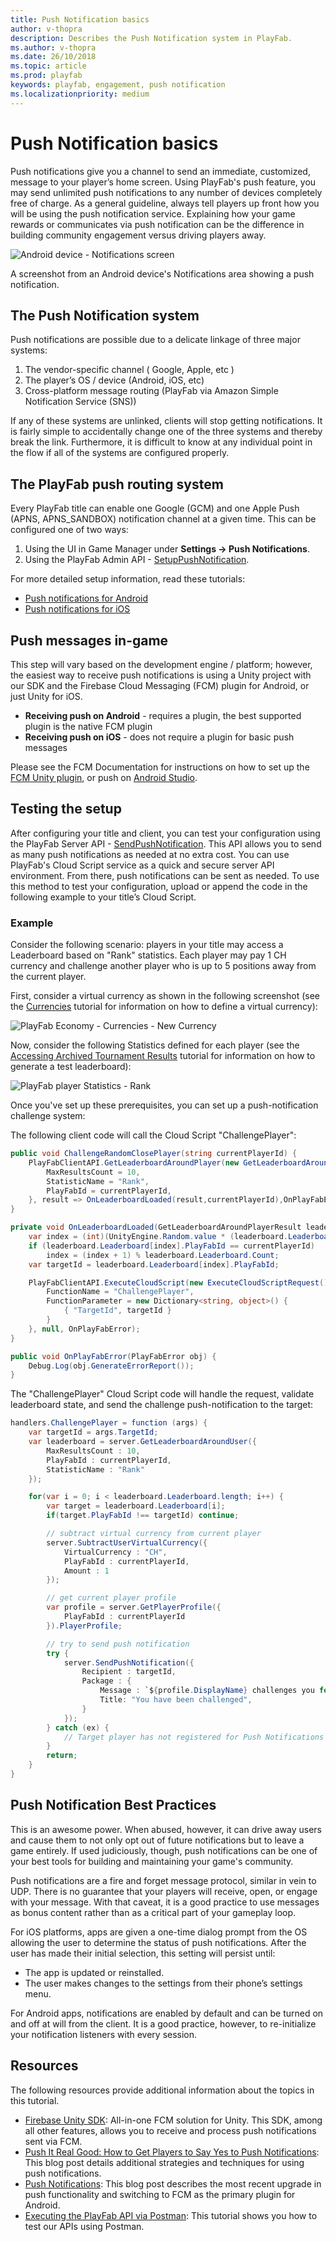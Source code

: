 ```yaml
---
title: Push Notification basics
author: v-thopra
description: Describes the Push Notification system in PlayFab.
ms.author: v-thopra
ms.date: 26/10/2018
ms.topic: article
ms.prod: playfab
keywords: playfab, engagement, push notification
ms.localizationpriority: medium
---
```


# Push Notification basics

Push notifications give you a channel to send an immediate, customized, message to your player’s home screen. Using PlayFab's push feature, you may send unlimited push notifications to any number of devices completely free of charge. As a general guideline, always tell players up front how you will be using the push notification service. Explaining how your game rewards or communicates via push notification can be the difference in building community engagement versus driving players away.

![Android device - Notifications screen](../media/tutorials/android-notifications-screen.png)  

A screenshot from an Android device's Notifications area showing a push notification.

## The Push Notification system

Push notifications are possible due to a delicate linkage of three major systems:

1. The vendor-specific channel ( Google, Apple, etc )
2. The player’s OS / device (Android, iOS, etc)
3. Cross-platform message routing (PlayFab via Amazon Simple Notification Service (SNS))

If any of these systems are unlinked, clients will stop getting notifications. It is fairly simple to accidentally change one of the three systems and thereby break the link. Furthermore, it is difficult to know at any individual point in the flow if all of the systems are configured properly.

## The PlayFab push routing system

Every PlayFab title can enable one Google (GCM) and one Apple Push (APNS, APNS_SANDBOX) notification channel at a given time. This can be configured one of two ways:

1. Using the UI in Game Manager under **Settings -> Push Notifications**.
2. Using the PlayFab Admin API - [SetupPushNotification](xref:titleid.playfabapi.com.admin.title-widedatamanagement.setuppushnotification).

For more detailed setup information, read these tutorials:

- [Push notifications for Android](push-notifications-for-android.md)
- [Push notifications for iOS](push-notifications-for-ios.md)

## Push messages in-game

This step will vary based on the development engine / platform; however, the easiest way to receive push notifications is using a Unity project with our SDK and the Firebase Cloud Messaging (FCM) plugin for Android, or just Unity for iOS.

- **Receiving push on Android** - requires a plugin, the best supported plugin is the native FCM plugin
- **Receiving push on iOS** - does not require a plugin for basic push messages

Please see the FCM Documentation for instructions on how to set up the [FCM Unity plugin](https://firebase.google.com/docs/cloud-messaging/unity/client), or push on [Android Studio](https://firebase.google.com/docs/cloud-messaging/android/client).

## Testing the setup

After configuring your title and client, you can test your configuration using the PlayFab Server API - [SendPushNotification](http://api.playfab.com/documentation/Server/method/SendPushNotification). This API allows you to send as many push notifications as needed at no extra cost. You can use PlayFab's Cloud Script service as a quick and secure server API environment. From there, push notifications can be sent as needed. To use this method to test your configuration, upload or append the code in the following example to your title’s Cloud Script.

### Example

Consider the following scenario: players in your title may access a Leaderboard based on "Rank" statistics. Each player may pay 1 CH currency and challenge another player who is up to 5 positions away from the current player.

First, consider a virtual currency as shown in the following screenshot (see the [Currencies](../../commerce/economy/currencies.md) tutorial for information on how to define a virtual currency):

![PlayFab Economy - Currencies - New Currency](../media/tutorials/playfab-new-currency.png)

Now, consider the following Statistics defined for each player (see the [Accessing Archived Tournament Results](../../social/tournaments-leaderboards/accessing-archived-tournament-results.md) tutorial for information on how to generate a test leaderboard):

![PlayFab player Statistics - Rank](../media/tutorials/playfab-statistics-player-rank.png)  

Once you've set up these prerequisites, you can set up a push-notification challenge system:

The following client code will call the Cloud Script "ChallengePlayer":

```csharp
public void ChallengeRandomClosePlayer(string currentPlayerId) {
    PlayFabClientAPI.GetLeaderboardAroundPlayer(new GetLeaderboardAroundPlayerRequest() {
        MaxResultsCount = 10,
        StatisticName = "Rank",
        PlayFabId = currentPlayerId,
    }, result => OnLeaderboardLoaded(result,currentPlayerId),OnPlayFabError);
}

private void OnLeaderboardLoaded(GetLeaderboardAroundPlayerResult leaderboard, string currentPlayerId) {
    var index = (int)(UnityEngine.Random.value * (leaderboard.Leaderboard.Count-1));
    if (leaderboard.Leaderboard[index].PlayFabId == currentPlayerId)
        index = (index + 1) % leaderboard.Leaderboard.Count;
    var targetId = leaderboard.Leaderboard[index].PlayFabId;

    PlayFabClientAPI.ExecuteCloudScript(new ExecuteCloudScriptRequest() {
        FunctionName = "ChallengePlayer",
        FunctionParameter = new Dictionary<string, object>() {
            { "TargetId", targetId }
        }
    }, null, OnPlayFabError);
}

public void OnPlayFabError(PlayFabError obj) {
    Debug.Log(obj.GenerateErrorReport());
}
```

The "ChallengePlayer" Cloud Script code will handle the request, validate leaderboard state, and send the challenge push-notification to the target:

```csharp
handlers.ChallengePlayer = function (args) {
    var targetId = args.TargetId;
    var leaderboard = server.GetLeaderboardAroundUser({
        MaxResultsCount : 10,
        PlayFabId : currentPlayerId,
        StatisticName : "Rank"
    });

    for(var i = 0; i < leaderboard.Leaderboard.length; i++) {
        var target = leaderboard.Leaderboard[i];
        if(target.PlayFabId !== targetId) continue;

        // subtract virtual currency from current player
        server.SubtractUserVirtualCurrency({
            VirtualCurrency : "CH",
            PlayFabId : currentPlayerId,
            Amount : 1
        });

        // get current player profile
        var profile = server.GetPlayerProfile({
            PlayFabId : currentPlayerId
        }).PlayerProfile;

        // try to send push notification
        try {
            server.SendPushNotification({
                Recipient : targetId,
                Package : {
                    Message : `${profile.DisplayName} challenges you for a battle!`,
                    Title: "You have been challenged",
                }
            });
        } catch (ex) {
            // Target player has not registered for Push Notifications
        }
        return;
    }
}
```

## Push Notification Best Practices

This is an awesome power. When abused, however, it can drive away users and cause them to not only opt out of future notifications but to leave a game entirely. If used judiciously, though, push notifications can be one of your best tools for building and maintaining your game's community.

Push notifications are a fire and forget message protocol, similar in vein to UDP. There is no guarantee that your players will receive, open, or engage with your message. With that caveat, it is a good practice to use messages as bonus content rather than as a critical part of your gameplay loop.

For iOS platforms, apps are given a one-time dialog prompt from the OS allowing the user to determine the status of push notifications. After the user has made their initial selection, this setting will persist until:

- The app is updated or reinstalled.
- The user makes changes to the settings from their phone’s settings menu.

For Android apps, notifications are enabled by default and can be turned on and off at will from the client. It is a good practice, however, to re-initialize your notification listeners with every session.

## Resources

The following resources provide additional information about the topics in this tutorial.

- [Firebase Unity SDK](https://firebase.google.com/docs/unity/setup): All-in-one FCM solution for Unity. This SDK, among all other features, allows you to receive and process push notifications sent via FCM.
- [Push It Real Good: How to Get Players to Say Yes to Push Notifications](https://blog.playfab.com/blog/push-it-real-good-how-get-players-say-yes-push-notifications/): This blog post details additional strategies and techniques for using push notifications.
- [Push Notifications](https://blog.playfab.com/blog/push-sep-17): This blog post describes the most recent upgrade in push functionality and switching to FCM as the primary plugin for Android.
- [Executing the PlayFab API via Postman](../../config/dev-test-live/executing-the-playfab-api-via-postman.md): This tutorial shows you how to test our APIs using Postman.
